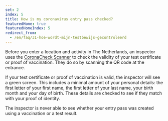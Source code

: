```yaml
---
set: 2
index: 5
title: How is my coronavirus entry pass checked?
featuredHome: true
featuredHomeIndex: 5
redirect_from: 
  - /en/faq/31-hoe-wordt-mijn-testbewijs-gecontroleerd
---
```

Before you enter a location and activity in The Netherlands, an inspector uses the [CoronaCheck Scanner](/en/scanner) to check the validity of your test certificate or proof of vaccination. They do so by scanning the QR code at the entrance.
 
If your test certificate or proof of vaccination is valid, the inspector will see a green screen. This includes a minimal amount of your personal details: the first letter of your first name, the first letter of your last name, your birth month and your day of birth. These details are checked to see if they match with your proof of identity.
 
The inspector is never able to see whether your entry pass was created using a vaccination or a test result.
